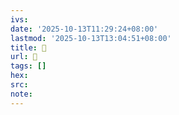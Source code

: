 ```yaml
---
ivs:
date: '2025-10-13T11:29:24+08:00'
lastmod: '2025-10-13T13:04:51+08:00'
title: 󰡕
url: 󰡕
tags: []
hex: 
src:
note:
---
```

